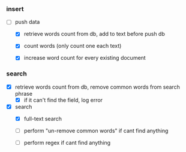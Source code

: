 ### insert
- [ ] push data
    - [x] retrieve words count from db, add to text before push db     
    - [x] count words (only count one each text) 
    - [x] increase word count for every existing document


### search
- [x] retrieve words count from db, remove common words from search phrase
    - [x] if it can't find the field, log error
- [x] search
    - [x] full-text search
    - [ ] perform "un-remove common words" if cant find anything
    - [ ] perform regex if cant find anything

